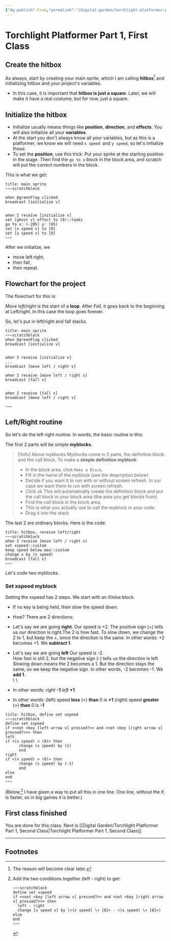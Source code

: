 ```yaml
---
{"dg-publish":true,"permalink":"/digital-garden/torchlight-platformer-part-1-first-class/"}
---
```


 
# Torchlight Platformer Part 1, First Class

## Create the hitbox
As always, start by creating your main sprite, which I am calling **hitbox**[^1] and initializing hitbox and your project's variables. 
* In this case, it is important that **hitbox is just a square**. Later, we will make it have a real costume, but for now, just a square.

<style>
.container {font-family: sans-serif; text-align: center;}
.button-wrapper button {z-index: 1;height: 40px; width: 100px; margin: 10px;padding: 5px;}
.excalidraw .App-menu_top .buttonList { display: flex;}
.excalidraw-wrapper { height: 800px; margin: 50px; position: relative;}
:root[dir="ltr"] .excalidraw .layer-ui__wrapper .zen-mode-transition.App-menu_bottom--transition-left {transform: none;}
</style><script src="https://unpkg.com/react@17/umd/react.production.min.js"></script><script src="https://unpkg.com/react-dom@17/umd/react-dom.production.min.js"></script><script type="text/javascript" src="https://unpkg.com/@excalidraw/excalidraw@0.12.0/dist/excalidraw.production.min.js"></script><div id="HatlightMainspriteexcalidraw.md1"></div><script>(function(){const InitialData={"type":"excalidraw","version":2,"source":"https://excalidraw.com","elements":[{"type":"rectangle","version":89,"versionNonce":2123033571,"isDeleted":false,"id":"KRN322rUgILzyqnIiAh0-","fillStyle":"solid","strokeWidth":1,"strokeStyle":"solid","roughness":0,"opacity":100,"angle":0,"x":-588.4230346679688,"y":-174.70481872558594,"strokeColor":"#000000","backgroundColor":"#15aabf","width":580.8837890625,"height":330.75030517578125,"seed":1997566463,"groupIds":[],"strokeSharpness":"sharp","boundElements":[],"updated":1669338857461,"link":null,"locked":false},{"type":"rectangle","version":108,"versionNonce":1067289485,"isDeleted":false,"id":"hQZ7dFkbQxz1MSzeq2DS2","fillStyle":"solid","strokeWidth":1,"strokeStyle":"solid","roughness":2,"opacity":100,"angle":0,"x":-531.61865234375,"y":48.407012939453125,"strokeColor":"#000000","backgroundColor":"#4c6ef5","width":57.265625,"height":54.74920654296875,"seed":1431296543,"groupIds":[],"strokeSharpness":"round","boundElements":[],"updated":1669338862018,"link":null,"locked":false}],"appState":{"theme":"dark","viewBackgroundColor":"transparent","currentItemStrokeColor":"#000000","currentItemBackgroundColor":"#15aabf","currentItemFillStyle":"solid","currentItemStrokeWidth":1,"currentItemStrokeStyle":"solid","currentItemRoughness":1,"currentItemOpacity":100,"currentItemFontFamily":1,"currentItemFontSize":20,"currentItemTextAlign":"left","currentItemStrokeSharpness":"sharp","currentItemStartArrowhead":null,"currentItemEndArrowhead":"arrow","currentItemLinearStrokeSharpness":"round","gridSize":null,"colorPalette":{}},"files":{}};InitialData.scrollToContent=true;App=()=>{const e=React.useRef(null),t=React.useRef(null),[n,i]=React.useState({width:void 0,height:void 0});return React.useEffect(()=>{i({width:t.current.getBoundingClientRect().width,height:t.current.getBoundingClientRect().height});const e=()=>{i({width:t.current.getBoundingClientRect().width,height:t.current.getBoundingClientRect().height})};return window.addEventListener("resize",e),()=>window.removeEventListener("resize",e)},[t]),React.createElement(React.Fragment,null,React.createElement("div",{className:"excalidraw-wrapper",ref:t},React.createElement(ExcalidrawLib.Excalidraw,{ref:e,width:n.width,height:n.height,initialData:InitialData,viewModeEnabled:!0,zenModeEnabled:!0,gridModeEnabled:!1})))},excalidrawWrapper=document.getElementById("HatlightMainspriteexcalidraw.md1");ReactDOM.render(React.createElement(App),excalidrawWrapper);})();</script>

## Initialize the hitbox
- Initialize usually means things like **position**, **direction**, and **effects**. You will also initialize all your **variables**. 
- At the start you don't always know all your variables, but as this is a platformer, we know we will need `x speed `and `y speed`, so let's initialize those.
- To set the **position**, use this trick: Put your sprite at the starting position in the stage. Then find the `go to x` block in the block area, and scratch will put the correct numbers in the block.

This is what we get:

```ad-scratch
title: main sprite
~~~scratchblock

when @greenFlag clicked
broadcast [initialize v]


when I receive [initialize v]
set [ghost v] effect to (0)::looks
go to x: (-205) y: (65)
set [x speed v] to [0]
set [y speed v] to [0]
~~~
```

After we initialize, we
- move left right,
- then fall,
- then repeat.

## Flowchart for the project
The flowchart for this is:

<div id="HatlightOverallexcalidraw.md2"></div><script>(function(){const InitialData={"type":"excalidraw","version":2,"source":"https://excalidraw.com","elements":[{"type":"rectangle","version":1613,"versionNonce":1531498787,"isDeleted":false,"id":"RMNqwfWlgfbMpYooeJoeX","fillStyle":"solid","strokeWidth":2,"strokeStyle":"solid","roughness":2,"opacity":100,"angle":0,"x":-327.07861963655523,"y":-1171.2797250196272,"strokeColor":"#5f3dc4","backgroundColor":"#fd7e14","width":145,"height":48,"seed":1239531121,"groupIds":[],"strokeSharpness":"round","boundElements":[{"id":"bLuBw5Gk","type":"text"},{"id":"CZZBlZLQcMsvBM3Y59OCy","type":"arrow"}],"updated":1669340477775,"link":null,"locked":false},{"type":"text","version":1757,"versionNonce":2000848525,"isDeleted":false,"id":"bLuBw5Gk","fillStyle":"hachure","strokeWidth":1,"strokeStyle":"solid","roughness":1,"opacity":100,"angle":0,"x":-314.07861963655523,"y":-1159.2797250196272,"strokeColor":"#5f3dc4","backgroundColor":"transparent","width":119,"height":24,"seed":217341215,"groupIds":[],"strokeSharpness":"sharp","boundElements":[],"updated":1669340477776,"link":null,"locked":false,"fontSize":20,"fontFamily":3,"text":"Green Flag","rawText":"Green Flag","baseline":20,"textAlign":"center","verticalAlign":"middle","containerId":"RMNqwfWlgfbMpYooeJoeX","originalText":"Green Flag"},{"type":"rectangle","version":1785,"versionNonce":668755833,"isDeleted":false,"id":"3KIpf-rkzikNMb_aR0m7y","fillStyle":"solid","strokeWidth":2,"strokeStyle":"solid","roughness":2,"opacity":100,"angle":0,"x":-327.87772088228417,"y":-1083.5863582106383,"strokeColor":"#5f3dc4","backgroundColor":"#fd7e14","width":152,"height":34,"seed":820168785,"groupIds":[],"strokeSharpness":"round","boundElements":[{"id":"ZCCwgZWZ","type":"text"},{"id":"CZZBlZLQcMsvBM3Y59OCy","type":"arrow"},{"id":"ZGWdRa8JACOlC9W9gZeZ8","type":"arrow"}],"updated":1668911234444,"link":null,"locked":false},{"type":"text","version":1924,"versionNonce":538618007,"isDeleted":false,"id":"ZCCwgZWZ","fillStyle":"hachure","strokeWidth":1,"strokeStyle":"solid","roughness":1,"opacity":100,"angle":0,"x":-311.37772088228417,"y":-1078.5863582106383,"strokeColor":"#5f3dc4","backgroundColor":"transparent","width":119,"height":24,"seed":1506369855,"groupIds":[],"strokeSharpness":"sharp","boundElements":[],"updated":1668911234444,"link":null,"locked":false,"fontSize":20,"fontFamily":3,"text":"Initialize","rawText":"Initialize","baseline":20,"textAlign":"center","verticalAlign":"middle","containerId":"3KIpf-rkzikNMb_aR0m7y","originalText":"Initialize"},{"type":"rectangle","version":1771,"versionNonce":45289561,"isDeleted":false,"id":"g3GQAZzBP1tmYREzU3GFV","fillStyle":"solid","strokeWidth":2,"strokeStyle":"solid","roughness":2,"opacity":100,"angle":0,"x":-351.870717277047,"y":-1009.0037078852681,"strokeColor":"#5f3dc4","backgroundColor":"#fd7e14","width":206,"height":34,"seed":182949425,"groupIds":[],"strokeSharpness":"round","boundElements":[{"id":"y03U4cUU","type":"text"},{"id":"ZGWdRa8JACOlC9W9gZeZ8","type":"arrow"},{"id":"SgfLADjg34eKJoEx705pv","type":"arrow"},{"id":"rOdClYNLCyfLF1jbUwU8F","type":"arrow"}],"updated":1668911234444,"link":null,"locked":false},{"type":"text","version":1915,"versionNonce":34045367,"isDeleted":false,"id":"y03U4cUU","fillStyle":"hachure","strokeWidth":1,"strokeStyle":"solid","roughness":1,"opacity":100,"angle":0,"x":-337.870717277047,"y":-1004.0037078852681,"strokeColor":"#5f3dc4","backgroundColor":"transparent","width":178,"height":24,"seed":698933599,"groupIds":[],"strokeSharpness":"sharp","boundElements":[],"updated":1668911234444,"link":null,"locked":false,"fontSize":20,"fontFamily":3,"text":"Move Left right","rawText":"Move Left right","baseline":20,"textAlign":"center","verticalAlign":"middle","containerId":"g3GQAZzBP1tmYREzU3GFV","originalText":"Move Left right"},{"type":"rectangle","version":1996,"versionNonce":1516184547,"isDeleted":false,"id":"sRV2I3u5YmLmW1mMZtcg3","fillStyle":"solid","strokeWidth":2,"strokeStyle":"solid","roughness":2,"opacity":100,"angle":0,"x":-302.20735670997453,"y":-913.0437352520836,"strokeColor":"#5f3dc4","backgroundColor":"#fd7e14","width":92,"height":34,"seed":1255647249,"groupIds":[],"strokeSharpness":"round","boundElements":[{"id":"XFDnTuBL","type":"text"},{"id":"SgfLADjg34eKJoEx705pv","type":"arrow"},{"id":"rOdClYNLCyfLF1jbUwU8F","type":"arrow"}],"updated":1669340484981,"link":null,"locked":false},{"type":"text","version":2129,"versionNonce":1501544397,"isDeleted":false,"id":"XFDnTuBL","fillStyle":"hachure","strokeWidth":1,"strokeStyle":"solid","roughness":1,"opacity":100,"angle":0,"x":-280.70735670997453,"y":-908.0437352520836,"strokeColor":"#5f3dc4","backgroundColor":"transparent","width":49,"height":24,"seed":769875327,"groupIds":[],"strokeSharpness":"sharp","boundElements":[],"updated":1669340484981,"link":null,"locked":false,"fontSize":20,"fontFamily":3,"text":"Fall","rawText":"Fall","baseline":20,"textAlign":"center","verticalAlign":"middle","containerId":"sRV2I3u5YmLmW1mMZtcg3","originalText":"Fall"},{"type":"arrow","version":1362,"versionNonce":934030573,"isDeleted":false,"id":"CZZBlZLQcMsvBM3Y59OCy","fillStyle":"hachure","strokeWidth":1,"strokeStyle":"solid","roughness":1,"opacity":100,"angle":0,"x":-253.4290227195139,"y":-1122.2797250196272,"strokeColor":"#e67700","backgroundColor":"transparent","width":2.2593013004079125,"height":37.69336680898891,"seed":447380977,"groupIds":[],"strokeSharpness":"round","boundElements":[],"updated":1669340477776,"link":null,"locked":false,"startBinding":{"elementId":"RMNqwfWlgfbMpYooeJoeX","gap":1,"focus":-0.03564957328353111},"endBinding":{"elementId":"3KIpf-rkzikNMb_aR0m7y","gap":1,"focus":-0.06348442400404053},"lastCommittedPoint":null,"startArrowhead":null,"endArrowhead":"arrow","points":[[0,0],[-2.2593013004079125,37.69336680898891]]},{"type":"arrow","version":1739,"versionNonce":421711267,"isDeleted":false,"id":"ZGWdRa8JACOlC9W9gZeZ8","fillStyle":"hachure","strokeWidth":1,"strokeStyle":"solid","roughness":1,"opacity":100,"angle":0,"x":-259.428156359733,"y":-1048.5863582106383,"strokeColor":"#e67700","backgroundColor":"transparent","width":0.23951808540243746,"height":38.582650325370196,"seed":431576479,"groupIds":[],"strokeSharpness":"round","boundElements":[],"updated":1669340474453,"link":null,"locked":false,"startBinding":{"elementId":"3KIpf-rkzikNMb_aR0m7y","gap":1,"focus":0.09774181347325406},"endBinding":{"elementId":"g3GQAZzBP1tmYREzU3GFV","gap":1,"focus":-0.10580130154277227},"lastCommittedPoint":null,"startArrowhead":null,"endArrowhead":"arrow","points":[[0,0],[-0.23951808540243746,38.582650325370196]]},{"type":"arrow","version":1571,"versionNonce":1146865443,"isDeleted":false,"id":"rOdClYNLCyfLF1jbUwU8F","fillStyle":"hachure","strokeWidth":1,"strokeStyle":"solid","roughness":1,"opacity":100,"angle":0,"x":-255.8599126359509,"y":-974.0037078852681,"strokeColor":"#e67700","backgroundColor":"transparent","width":1.0056080452798994,"height":59.89627715498432,"seed":2036832209,"groupIds":[],"strokeSharpness":"round","boundElements":[],"updated":1669340484982,"link":null,"locked":false,"startBinding":{"elementId":"g3GQAZzBP1tmYREzU3GFV","focus":0.07081131742136672,"gap":1},"endBinding":{"elementId":"sRV2I3u5YmLmW1mMZtcg3","focus":0.035785059455317375,"gap":1.0636954782002022},"lastCommittedPoint":null,"startArrowhead":null,"endArrowhead":"arrow","points":[[0,0],[1.0056080452798994,59.89627715498432]]},{"type":"arrow","version":3073,"versionNonce":1328983939,"isDeleted":false,"id":"SgfLADjg34eKJoEx705pv","fillStyle":"hachure","strokeWidth":1,"strokeStyle":"solid","roughness":1,"opacity":100,"angle":0,"x":-250.5639760769339,"y":-877.4550336065713,"strokeColor":"#e67700","backgroundColor":"transparent","width":125.88014104754569,"height":130.68243448093324,"seed":1763690303,"groupIds":[],"strokeSharpness":"round","boundElements":[],"updated":1669340484982,"link":null,"locked":false,"startBinding":{"elementId":"sRV2I3u5YmLmW1mMZtcg3","gap":1.5887016455122875,"focus":0.2823770877995944},"endBinding":{"elementId":"g3GQAZzBP1tmYREzU3GFV","gap":2.713513145805365,"focus":-0.9124661334787617},"lastCommittedPoint":null,"startArrowhead":null,"endArrowhead":"arrow","points":[[0,0],[28.644564085615173,21.197090287284823],[110.49562485927345,2.7482281527666146],[125.88014104754569,-77.08036335357099],[107.40677194569227,-109.48534419364842]]}],"appState":{"theme":"dark","viewBackgroundColor":"transparent","currentItemStrokeColor":"#e67700","currentItemBackgroundColor":"transparent","currentItemFillStyle":"hachure","currentItemStrokeWidth":1,"currentItemStrokeStyle":"solid","currentItemRoughness":1,"currentItemOpacity":100,"currentItemFontFamily":3,"currentItemFontSize":20,"currentItemTextAlign":"left","currentItemStrokeSharpness":"sharp","currentItemStartArrowhead":null,"currentItemEndArrowhead":"arrow","currentItemLinearStrokeSharpness":"round","gridSize":null,"colorPalette":{}},"files":{}};InitialData.scrollToContent=true;App=()=>{const e=React.useRef(null),t=React.useRef(null),[n,i]=React.useState({width:void 0,height:void 0});return React.useEffect(()=>{i({width:t.current.getBoundingClientRect().width,height:t.current.getBoundingClientRect().height});const e=()=>{i({width:t.current.getBoundingClientRect().width,height:t.current.getBoundingClientRect().height})};return window.addEventListener("resize",e),()=>window.removeEventListener("resize",e)},[t]),React.createElement(React.Fragment,null,React.createElement("div",{className:"excalidraw-wrapper",ref:t},React.createElement(ExcalidrawLib.Excalidraw,{ref:e,width:n.width,height:n.height,initialData:InitialData,viewModeEnabled:!0,zenModeEnabled:!0,gridModeEnabled:!1})))},excalidrawWrapper=document.getElementById("HatlightOverallexcalidraw.md2");ReactDOM.render(React.createElement(App),excalidrawWrapper);})();</script>


*Move left/right* is the start of a **loop**. After *Fall*, it goes back to the beginning at Left/right. In this case the loop goes forever.

So, let's put in left/right and fall stacks.

```ad-scratch
title: main sprite
~~~scratchblock
when @greenFlag clicked
broadcast [initialize v]


when I receive [initialize v]
...
broadcast [move left / right v]

when I receive [move left / right v]
broadcast [fall v]


when I receive [fall v]
broadcast [move left / right v]

~~~
```

## Left/Right routine

So let's do the left right routine. In words, the basic routine is this:

<div id="HatlightmoveLeftRight.excalidraw.md3"></div><script>(function(){const InitialData={"type":"excalidraw","version":2,"source":"https://excalidraw.com","elements":[{"type":"rectangle","version":2483,"versionNonce":1247119587,"isDeleted":false,"id":"j46Q-mIB_RMtLqBuMi9Jo","fillStyle":"solid","strokeWidth":2,"strokeStyle":"solid","roughness":2,"opacity":100,"angle":0,"x":-333.2813200409966,"y":-457.07274754709914,"strokeColor":"#5f3dc4","backgroundColor":"#fd7e14","width":418,"height":58,"seed":216207345,"groupIds":[],"strokeSharpness":"round","boundElements":[{"id":"hoKKMoqj","type":"text"}],"updated":1669342606930,"link":null,"locked":false},{"type":"text","version":2696,"versionNonce":135477699,"isDeleted":false,"id":"hoKKMoqj","fillStyle":"hachure","strokeWidth":1,"strokeStyle":"solid","roughness":1,"opacity":100,"angle":0,"x":-328.7813200409966,"y":-452.07274754709914,"strokeColor":"#5f3dc4","backgroundColor":"transparent","width":409,"height":48,"seed":1921704863,"groupIds":[],"strokeSharpness":"sharp","boundElements":[],"updated":1669342586279,"link":null,"locked":false,"fontSize":20,"fontFamily":3,"text":"Detect arrows and set the x-speed \nvariable","rawText":"Detect arrows and set the x-speed variable","baseline":44,"textAlign":"center","verticalAlign":"middle","containerId":"j46Q-mIB_RMtLqBuMi9Jo","originalText":"Detect arrows and set the x-speed variable"},{"type":"rectangle","version":2742,"versionNonce":310883427,"isDeleted":false,"id":"IoJwQQFPcnide1ayTmbpU","fillStyle":"solid","strokeWidth":2,"strokeStyle":"solid","roughness":2,"opacity":100,"angle":0,"x":-301.7813200409966,"y":-368.63565331462917,"strokeColor":"#5f3dc4","backgroundColor":"#fd7e14","width":355,"height":58,"seed":2059266513,"groupIds":[],"strokeSharpness":"round","boundElements":[{"id":"KNDBm7n1","type":"text"},{"id":"BQTp2Km0sXOdqGU8mgJqd","type":"arrow"}],"updated":1669342631811,"link":null,"locked":false},{"type":"text","version":2895,"versionNonce":250518765,"isDeleted":false,"id":"KNDBm7n1","fillStyle":"hachure","strokeWidth":1,"strokeStyle":"solid","roughness":1,"opacity":100,"angle":0,"x":-297.2813200409966,"y":-363.63565331462917,"strokeColor":"#5f3dc4","backgroundColor":"transparent","width":346,"height":48,"seed":130750399,"groupIds":[],"strokeSharpness":"sharp","boundElements":[],"updated":1669342631811,"link":null,"locked":false,"fontSize":20,"fontFamily":3,"text":"Keep x-speed below a maximum \nspeed","rawText":"Keep x-speed below a maximum speed","baseline":44,"textAlign":"center","verticalAlign":"middle","containerId":"IoJwQQFPcnide1ayTmbpU","originalText":"Keep x-speed below a maximum speed"},{"type":"rectangle","version":2688,"versionNonce":1182008749,"isDeleted":false,"id":"ABGizyKxq-GGhHL1bSIUj","fillStyle":"solid","strokeWidth":2,"strokeStyle":"solid","roughness":2,"opacity":100,"angle":0,"x":-225.7813200409966,"y":-276.7620826530891,"strokeColor":"#5f3dc4","backgroundColor":"#fd7e14","width":203,"height":58,"seed":2145552305,"groupIds":[],"strokeSharpness":"round","boundElements":[{"id":"llvdtr75","type":"text"},{"id":"dKCsiULa4aCptAMA4JZvi","type":"arrow"},{"id":"BQTp2Km0sXOdqGU8mgJqd","type":"arrow"},{"id":"3kD_5vABuaYS-50Mz2okq","type":"arrow"}],"updated":1669342631811,"link":null,"locked":false},{"type":"text","version":2878,"versionNonce":83439619,"isDeleted":false,"id":"llvdtr75","fillStyle":"hachure","strokeWidth":1,"strokeStyle":"solid","roughness":1,"opacity":100,"angle":0,"x":-221.2813200409966,"y":-271.7620826530891,"strokeColor":"#5f3dc4","backgroundColor":"transparent","width":194,"height":48,"seed":1261422559,"groupIds":[],"strokeSharpness":"sharp","boundElements":[],"updated":1669342631811,"link":null,"locked":false,"fontSize":20,"fontFamily":3,"text":"change x by \nx-speed","rawText":"change x by x-speed","baseline":44,"textAlign":"center","verticalAlign":"middle","containerId":"ABGizyKxq-GGhHL1bSIUj","originalText":"change x by x-speed"},{"type":"rectangle","version":2570,"versionNonce":783895363,"isDeleted":false,"id":"ZLp42ksZ46S107PNBhQAh","fillStyle":"solid","strokeWidth":2,"strokeStyle":"solid","roughness":2,"opacity":100,"angle":0,"x":-162.2813200409966,"y":-182.18015978307884,"strokeColor":"#5f3dc4","backgroundColor":"#fd7e14","width":76,"height":34,"seed":376990097,"groupIds":[],"strokeSharpness":"round","boundElements":[{"id":"7coyg3pg","type":"text"},{"id":"dKCsiULa4aCptAMA4JZvi","type":"arrow"},{"id":"3kD_5vABuaYS-50Mz2okq","type":"arrow"}],"updated":1669342631811,"link":null,"locked":false},{"type":"text","version":2713,"versionNonce":513853453,"isDeleted":false,"id":"7coyg3pg","fillStyle":"hachure","strokeWidth":1,"strokeStyle":"solid","roughness":1,"opacity":100,"angle":0,"x":-148.7813200409966,"y":-177.18015978307884,"strokeColor":"#5f3dc4","backgroundColor":"transparent","width":49,"height":24,"seed":2060022783,"groupIds":[],"strokeSharpness":"sharp","boundElements":[],"updated":1669342631811,"link":null,"locked":false,"fontSize":20,"fontFamily":3,"text":"Fall","rawText":"Fall","baseline":20,"textAlign":"center","verticalAlign":"middle","containerId":"ZLp42ksZ46S107PNBhQAh","originalText":"Fall"},{"type":"arrow","version":2879,"versionNonce":751189613,"isDeleted":false,"id":"dKCsiULa4aCptAMA4JZvi","fillStyle":"hachure","strokeWidth":1,"strokeStyle":"solid","roughness":1,"opacity":100,"angle":0,"x":-124.01397947517343,"y":-145.517117753767,"strokeColor":"#e67700","backgroundColor":"transparent","width":0.28874846551465794,"height":0.1462436558385889,"seed":166066513,"groupIds":[],"strokeSharpness":"round","boundElements":[],"updated":1669342631811,"link":null,"locked":false,"startBinding":{"elementId":"ZLp42ksZ46S107PNBhQAh","gap":3.1878291699105725,"focus":0.026503790986018495},"endBinding":{"elementId":"ZLp42ksZ46S107PNBhQAh","gap":1.0333333333333334,"focus":-0.03069383178984822},"lastCommittedPoint":null,"startArrowhead":null,"endArrowhead":"arrow","points":[[0,0],[-0.28874846551465794,-0.1462436558385889]]},{"type":"arrow","version":2373,"versionNonce":1973896387,"isDeleted":false,"id":"BXhvDQHmQzR-Mp2WdIDRD","fillStyle":"hachure","strokeWidth":1,"strokeStyle":"solid","roughness":1,"opacity":100,"angle":0,"x":-124.56009098516891,"y":-397.85085198848293,"strokeColor":"#e67700","backgroundColor":"transparent","width":0,"height":27.782745361328125,"seed":1288981813,"groupIds":[],"strokeSharpness":"round","boundElements":[],"updated":1669342631811,"link":null,"locked":false,"startBinding":null,"endBinding":null,"lastCommittedPoint":null,"startArrowhead":null,"endArrowhead":"arrow","points":[[0,0],[0,27.782745361328125]]},{"type":"arrow","version":2412,"versionNonce":38172493,"isDeleted":false,"id":"BQTp2Km0sXOdqGU8mgJqd","fillStyle":"hachure","strokeWidth":1,"strokeStyle":"solid","roughness":1,"opacity":100,"angle":0,"x":-124.96984034609525,"y":-310.1957663970771,"strokeColor":"#e67700","backgroundColor":"transparent","width":0.01183763971259566,"height":32.57754501158621,"seed":323426581,"groupIds":[],"strokeSharpness":"round","boundElements":[],"updated":1669342631811,"link":null,"locked":false,"startBinding":{"elementId":"IoJwQQFPcnide1ayTmbpU","focus":-0.0042626224508648895,"gap":3.15618896484375},"endBinding":{"elementId":"ABGizyKxq-GGhHL1bSIUj","focus":0.005809692111724222,"gap":3.2554103051411403},"lastCommittedPoint":null,"startArrowhead":null,"endArrowhead":"arrow","points":[[0,0],[0.01183763971259566,32.57754501158621]]},{"type":"arrow","version":1688,"versionNonce":251279267,"isDeleted":false,"id":"3kD_5vABuaYS-50Mz2okq","fillStyle":"hachure","strokeWidth":1,"strokeStyle":"solid","roughness":1,"opacity":100,"angle":0,"x":-124.95193707600501,"y":-216.8726133364072,"strokeColor":"#e67700","backgroundColor":"transparent","width":0.007373942970190228,"height":32.4190673828125,"seed":1637309077,"groupIds":[],"strokeSharpness":"round","boundElements":[],"updated":1669342631811,"link":null,"locked":false,"startBinding":{"elementId":"ABGizyKxq-GGhHL1bSIUj","focus":-0.0004688343721599147,"gap":3.3189400973726606},"endBinding":{"elementId":"ZLp42ksZ46S107PNBhQAh","focus":0.007914750444716614,"gap":2.51663852016722},"lastCommittedPoint":null,"startArrowhead":null,"endArrowhead":"arrow","points":[[0,0],[-0.007373942970190228,32.4190673828125]]}],"appState":{"theme":"dark","viewBackgroundColor":"transparent","currentItemStrokeColor":"#e67700","currentItemBackgroundColor":"transparent","currentItemFillStyle":"solid","currentItemStrokeWidth":1,"currentItemStrokeStyle":"solid","currentItemRoughness":1,"currentItemOpacity":100,"currentItemFontFamily":3,"currentItemFontSize":20,"currentItemTextAlign":"center","currentItemStrokeSharpness":"sharp","currentItemStartArrowhead":null,"currentItemEndArrowhead":"arrow","currentItemLinearStrokeSharpness":"round","gridSize":null,"colorPalette":{}},"files":{}};InitialData.scrollToContent=true;App=()=>{const e=React.useRef(null),t=React.useRef(null),[n,i]=React.useState({width:void 0,height:void 0});return React.useEffect(()=>{i({width:t.current.getBoundingClientRect().width,height:t.current.getBoundingClientRect().height});const e=()=>{i({width:t.current.getBoundingClientRect().width,height:t.current.getBoundingClientRect().height})};return window.addEventListener("resize",e),()=>window.removeEventListener("resize",e)},[t]),React.createElement(React.Fragment,null,React.createElement("div",{className:"excalidraw-wrapper",ref:t},React.createElement(ExcalidrawLib.Excalidraw,{ref:e,width:n.width,height:n.height,initialData:InitialData,viewModeEnabled:!0,zenModeEnabled:!0,gridModeEnabled:!1})))},excalidrawWrapper=document.getElementById("HatlightmoveLeftRight.excalidraw.md3");ReactDOM.render(React.createElement(App),excalidrawWrapper);})();</script>


The first 2 parts will be simple **myblocks**. 

> [!info] About myblocks
> Myblocks come in 2 parts, the definition block and the call block.
> To make a **simple definition myblock**:
> - In the block area, click `Make a Block`,
> - Fill in the name of the myblock (see the description below)
> - Decide if you want it to run with or without screen refresh. In our case we want them to run with screen refresh.
> - Click ok
> This will automatically create the definition block and put the call block in your block area (the area you get blocks from)
> - Find the call block in the block area,
> - This is what you actually use to call the myblock in your code.
> - Drag it into the stack

The last 2 are ordinary blocks. Here is the code:

```ad-scratch
title: hitbox, receive left/right
~~~scratchblock
when I receive [move left / right v]
set xspeed::custom
keep speed below max::custom
change x by (x speed)
broadcast [fall v]
~~~
```

Let's code two myblocks.

### Set xspeed myblock

Setting the xspeed has 2 steps. We start with an if/else block.

  - If no key is being held, then slow the speed down. 
  - How? There are 2 directions:

- Let's say we are going **right**.
		Our speed is +2. 
		The positive sign (+) tells us our direction is right.The 2 is how fast. 
		To slow down, we change the 2 to 1, but keep the +, since the direction is the same.
		In other words: +2 becomes +1. We **subtract 1**.  

- Let's say we are going **left**
		Our speed is -2.  
		How fast is still 2, but the negative sign (-) tells us the direction is left.
		Slowing down means the 2 becomes a 1. But the direction stays the same, so we keep the negative sign.
		In other words, -2 becomes -1. We **add 1**.  
	\ 
	\


- In other words: 
		*right* **-1**
		*left* **+1**   


- In other words:
		(left) speed **less** (<) **than** 0 is **+1**
		(right) speed **greater** (>) **than** 0 is **-1**  


```ad-scratch
title: hitbox, define set xspeed
~~~scratchblock
define set xspeed
if <<not <key [left arrow v] pressed?>> and <not <key [right arrow v] pressed?>>> then
left
if <(x speed) < (0)> then
      change (x speed) by (1)
      end
right
if <(x speed) > (0)> then
      change (x speed) by (-1)
      end
else
end
~~~
```

(Below,[^2] I have given a way to put all this in one line. One line, without the if, is faster, so in big games it is better.)
## First class finished
You are done for this class. Next is [[Digital Garden/Torchlight Platformer Part 1, Second Class|Torchlight Platformer Part 1, Second Class]]

---

## Footnotes
[^1]: The reason will become clear later. 
[^2]: Add the two conditions together (left - right)  to get: 
	```ad-scratch
	~~~scratchblock
	define set xspeed
	if <<not <key [left arrow v] pressed?>> and <not <key [right arrow v] pressed?>>> then
	  left - right
	  change [x speed v] by (<(x speed) \< [0]> - <(x speed) \> [0]>)
	else
	end
	~~~
	```
